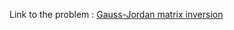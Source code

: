 Link to the problem : [Gauss-Jordan matrix inversion](https://www.rosettacode.org/wiki/Gauss-Jordan_matrix_inversion)
